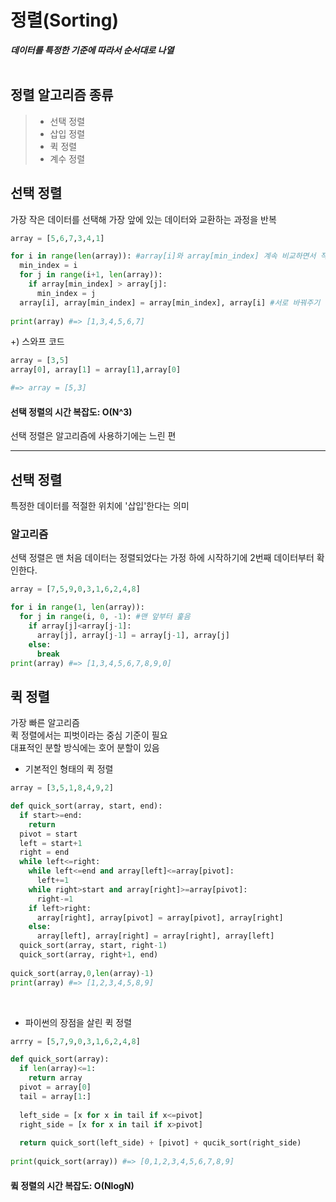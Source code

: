 # 정렬(Sorting)
__*데이터를 특정한 기준에 따라서 순서대로 나열*__<br>
<br>

## 정렬 알고리즘 종류
> * 선택 정렬<br> 
> * 삽입 정렬<br> 
> * 퀵 정렬<br> 
> * 계수 정렬<br>

## 선택 정렬
가장 작은 데이터를 선택해 가장 앞에 있는 데이터와 교환하는 과정을 반복<br>

``` python
array = [5,6,7,3,4,1]

for i in range(len(array)): #array[i]와 array[min_index] 계속 비교하면서 작은 거 찾아내기
  min_index = i
  for j in range(i+1, len(array)):
    if array[min_index] > array[j]:
      min_index = j
  array[i], array[min_index] = array[min_index], array[i] #서로 바꿔주기
  
print(array) #=> [1,3,4,5,6,7]
```

+) 스와프 코드
```python 
array = [3,5]
array[0], array[1] = array[1],array[0]

#=> array = [5,3]
```

#### 선택 정렬의 시간 복잡도: O(N^3)
선택 정렬은 알고리즘에 사용하기에는 느린 편<br>
<hr>

## 선택 정렬
특정한 데이터를 적절한 위치에 '삽입'한다는 의미<br>

### 알고리즘
선택 정렬은 맨 처음 데이터는 정렬되었다는 가정 하에 시작하기에 2번째 데이터부터 확인한다. 
<br>

```python
array = [7,5,9,0,3,1,6,2,4,8]

for i in range(1, len(array)):
  for j in range(i, 0, -1): #맨 앞부터 훑음
    if array[j]<array[j-1]:
      array[j], array[j-1] = array[j-1], array[j]
    else:
      break
print(array) #=> [1,3,4,5,6,7,8,9,0]
```

## 퀵 정렬
가장 빠른 알고리즘<br>
퀵 정렬에서는 피벗이라는 중심 기준이 필요<br>
대표적인 분할 방식에는 호어 분할이 있음
* 기본적인 형태의 퀵 정렬

```python
array = [3,5,1,8,4,9,2]

def quick_sort(array, start, end):
  if start>=end:
    return
  pivot = start
  left = start+1
  right = end
  while left<=right:
    while left<=end and array[left]<=array[pivot]:
      left+=1
    while right>start and array[right]>=array[pivot]:
      right-=1
    if left>right:
      array[right], array[pivot] = array[pivot], array[right]
    else:
      array[left], array[right] = array[right], array[left]
  quick_sort(array, start, right-1)
  quick_sort(array, right+1, end)
  
quick_sort(array,0,len(array)-1)
print(array) #=> [1,2,3,4,5,8,9]
```
<br>

* 파이썬의 장점을 살린 퀵 정렬

```python
arrry = [5,7,9,0,3,1,6,2,4,8]

def quick_sort(array):
  if len(array)<=1:
    return array
  pivot = array[0]
  tail = array[1:]
  
  left_side = [x for x in tail if x<=pivot]
  right_side = [x for x in tail if x>pivot]
  
  return quick_sort(left_side) + [pivot] + qucik_sort(right_side)
  
print(quick_sort(array)) #=> [0,1,2,3,4,5,6,7,8,9]
```

#### 큌 정렬의 시간 복잡도: O(NlogN)
